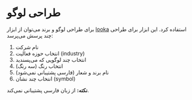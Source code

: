 # طراحی لوگو

برای طراحی لوگو و برند می‌توان از ابزار [looka](https://looka.com) استفاده کرد. این ابزار برای طراحی چند پرسش می‌پرسد:
1. نام شرکت
2. انتخاب حوزه فعالیت (industry)
3. انتخاب چند لوگویی که می‌پسندید
4. انتخاب رنگ (سه رنگ)
5. نام برند و شعار (فارسی پشتیبانی نمی‌شود)
6. انتخاب چند نشان (symbol)

**نکته:** از زبان فارسی پشتیبانی نمی‌کند.